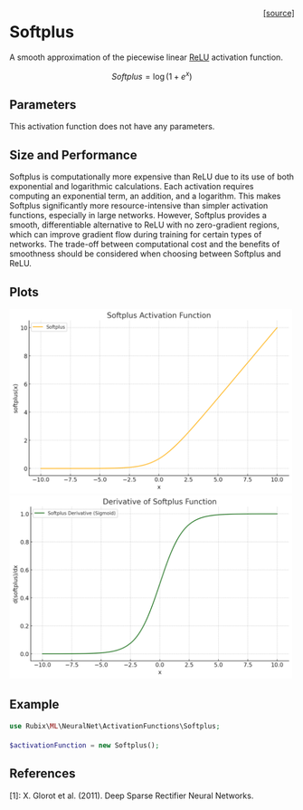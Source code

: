 <span style="float:right;"><a href="https://github.com/RubixML/ML/blob/master/src/NeuralNet/ActivationFunctions/Softplus/Softplus.php">[source]</a></span>

# Softplus
A smooth approximation of the piecewise linear [ReLU](relu.md) activation function.

$$
{\displaystyle Softplus = \log \left(1+e^{x}\right)}
$$

## Parameters
This activation function does not have any parameters.

## Size and Performance
Softplus is computationally more expensive than ReLU due to its use of both exponential and logarithmic calculations. Each activation requires computing an exponential term, an addition, and a logarithm. This makes Softplus significantly more resource-intensive than simpler activation functions, especially in large networks. However, Softplus provides a smooth, differentiable alternative to ReLU with no zero-gradient regions, which can improve gradient flow during training for certain types of networks. The trade-off between computational cost and the benefits of smoothness should be considered when choosing between Softplus and ReLU.

## Plots
<img src="../../images/activation-functions/softplus.png" alt="Softplus Function" width="500" height="auto">

<img src="../../images/activation-functions/softplus-derivative.png" alt="Softplus Derivative" width="500" height="auto">

## Example
```php
use Rubix\ML\NeuralNet\ActivationFunctions\Softplus;

$activationFunction = new Softplus();
```

## References
[1]: X. Glorot et al. (2011). Deep Sparse Rectifier Neural Networks.
